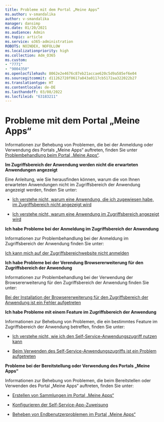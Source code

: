 ```yaml
---
title: Probleme mit dem Portal „Meine Apps“
ms.author: v-smandalika
author: v-smandalika
manager: dansimp
ms.date: 01/20/2021
ms.audience: Admin
ms.topic: article
ms.service: o365-administration
ROBOTS: NOINDEX, NOFOLLOW
ms.localizationpriority: high
ms.collection: Adm_O365
ms.custom:
- "7771"
- "9004350"
ms.openlocfilehash: 8062e2e4676c87eb21accae620c5d9a585ef6e04
ms.sourcegitcommit: d11262728f0617a843a0117cb5172aa322022b27
ms.translationtype: HT
ms.contentlocale: de-DE
ms.lasthandoff: 03/08/2022
ms.locfileid: "63183211"
---
```

# <a name="myapps-portal-issues"></a>Probleme mit dem Portal „Meine Apps“

Informationen zur Behebung von Problemen, die bei der Anmeldung oder Verwendung des Portals „Meine Apps“ auftreten, finden Sie unter [Problembehandlung beim Portal „Meine Apps“](https://docs.microsoft.com/azure/active-directory/user-help/my-apps-portal-end-user-troubleshoot).

**Im Zugriffsbereich der Anwendung werden nicht die erwarteten Anwendungen angezeigt**

Eine Anleitung, wie Sie herausfinden können, warum die von Ihnen erwarteten Anwendungen nicht im Zugriffsbereich der Anwendung angezeigt werden, finden Sie unter:

- [Ich verstehe nicht, warum eine Anwendung, die ich zugewiesen habe, im Zugriffsbereich nicht angezeigt wird](https://docs.microsoft.com/azure/active-directory/manage-apps/application-sign-in-other-problem-access-panel)
     
- [Ich verstehe nicht, warum eine Anwendung im Zugriffsbereich angezeigt wird](https://docs.microsoft.com/azure/active-directory/manage-apps/application-sign-in-other-problem-access-panel)

**Ich habe Probleme bei der Anmeldung im Zugriffsbereich der Anwendung**

Informationen zur Problembehandlung bei der Anmeldung im Zugriffsbereich der Anwendung finden Sie unter:

[Ich kann mich auf der Zugriffsbereichwebsite nicht anmelden](https://docs.microsoft.com/azure/active-directory/manage-apps/application-sign-in-other-problem-access-panel)

**Ich habe Probleme bei der Verendung Browsererweiterung für den Zugriffsbereich der Anwendung**

Informationen zur Problembehandlung bei der Verwendung der Browsererweiterung für den Zugriffsbereich der Anwendung finden Sie unter:

[Bei der Installation der Browsererweiterung für den Zugriffsbereich der Anwendung ist ein Fehler aufgetreten](https://docs.microsoft.com/azure/active-directory/application-access-panel-extension-problem-installing/)

**Ich habe Probleme mit einem Feature im Zugriffsbereich der Anwendung**

Informationen zur Behebung von Problemen, die ein bestimmtes Feature im Zugriffsbereich der Anwendung betreffen, finden Sie unter:

- [Ich verstehe nicht, wie ich den Self-Service-Anwendungszugriff nutzen kann](https://docs.microsoft.com/azure/active-directory/manage-apps/access-panel-manage-self-service-access) 

- [Beim Verwenden des Self-Service-Anwendungszugriffs ist ein Problem aufgetreten](https://docs.microsoft.com/azure/active-directory/manage-apps/access-panel-manage-self-service-access)
    
**Probleme bei der Bereitstellung oder Verwendung des Portals „Meine Apps“**

Informationen zur Behebung von Problemen, die beim Bereitstellen oder Verwenden des Portal „Meine Apps“ auftreten, finden Sie unter:

- [Erstellen von Sammlungen im Portal „Meine Apps“](https://docs.microsoft.com/azure/active-directory/manage-apps/access-panel-collections) 
    
- [Konfigurieren der Self-Service-App-Zuweisung](https://docs.microsoft.com/azure/active-directory/manage-apps/manage-self-service-access)
     
- [Beheben von Endbenutzerproblemen im Portal „Meine Apps“](https://docs.microsoft.com/azure/active-directory/user-help/my-apps-portal-end-user-troubleshoot)



